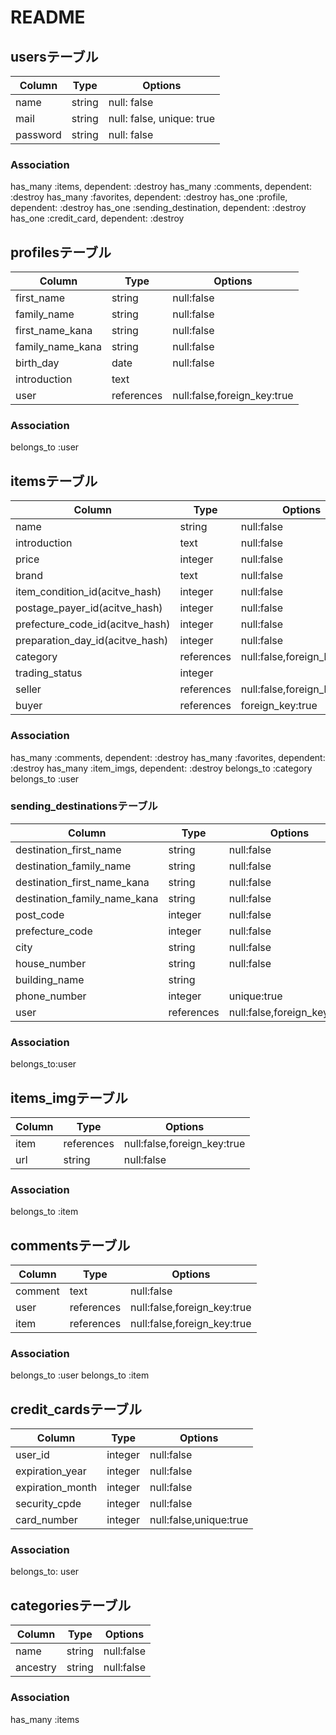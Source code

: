 # README

## usersテーブル

|Column|Type|Options|
|------|----|-------|
|name|string|null: false|
|mail|string|null: false, unique: true|
|password|string|null: false|

### Association
has_many :items, dependent: :destroy
has_many :comments, dependent: :destroy
has_many :favorites, dependent: :destroy
has_one :profile, dependent: :destroy
has_one :sending_destination, dependent: :destroy
has_one :credit_card, dependent: :destroy

## profilesテーブル

|Column|Type|Options|
|------|----|-------|
|first_name|string|null:false|
|family_name|string|null:false|
|first_name_kana|string|null:false|
|family_name_kana|string|null:false|
|birth_day|date|null:false|
|introduction|text|
|user|references|null:false,foreign_key:true|

### Association
belongs_to :user

## itemsテーブル

|Column|Type|Options|
|------|----|-------|
|name|string|null:false|
|introduction|text|null:false|
|price|integer|null:false|
|brand|text|null:false|
|item_condition_id(acitve_hash)|integer|null:false|
|postage_payer_id(acitve_hash)|integer|null:false|
|prefecture_code_id(acitve_hash)|integer|null:false|
|preparation_day_id(acitve_hash)|integer|null:false|
|category|references|null:false,foreign_key:true|
|trading_status|integer|
|seller|references|null:false,foreign_key:true|
|buyer|references|foreign_key:true|

### Association
has_many :comments, dependent: :destroy
has_many :favorites, dependent: :destroy
has_many :item_imgs, dependent: :destroy
belongs_to :category
belongs_to :user

### sending_destinationsテーブル
|Column|Type|Options|
|------|----|-------|
|destination_first_name|string|null:false|
|destination_family_name|string|null:false|
|destination_first_name_kana|string|null:false|
|destination_family_name_kana|string|null:false|
|post_code|integer|null:false|
|prefecture_code|integer|null:false|
|city|string|null:false|
|house_number|string|null:false|
|building_name|string|
|phone_number|integer|unique:true|
|user|references|null:false,foreign_key:true|

### Association
belongs_to:user

## items_imgテーブル

|Column|Type|Options|
|------|----|-------|
|item|references|null:false,foreign_key:true|
|url|string|null:false|

### Association
belongs_to :item

## commentsテーブル

|Column|Type|Options|
|------|----|-------|
|comment|text|null:false|
|user|references|null:false,foreign_key:true|
|item|references|null:false,foreign_key:true|

### Association
belongs_to :user
belongs_to :item

## credit_cardsテーブル

|Column|Type|Options|
|------|----|-------|
|user_id|integer|null:false|
|expiration_year|integer|null:false|
|expiration_month|integer|null:false|
|security_cpde|integer|null:false|
|card_number|integer|null:false,unique:true|

### Association
belongs_to: user

## categoriesテーブル

|Column|Type|Options|
|------|----|-------|
|name|string|null:false|
|ancestry|string|null:false|

### Association
has_many :items
